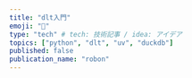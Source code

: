 ```yaml
---
title: "dlt入門"
emoji: "🔗"
type: "tech" # tech: 技術記事 / idea: アイデア
topics: ["python", "dlt", "uv", "duckdb"]
published: false
publication_name: "robon"
---
```

